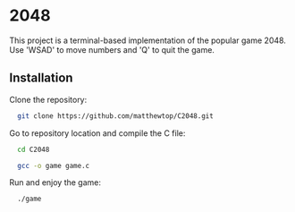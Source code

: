 # 2048

This project is a terminal-based implementation of the popular game 2048. Use 'WSAD' to move numbers and 'Q' to quit the game.


## Installation

Clone the repository:

```bash
  git clone https://github.com/matthewtop/C2048.git
```

Go to repository location and compile the C file:

```bash
  cd C2048
```
```bash
  gcc -o game game.c
```

Run and enjoy the game:

```bash
  ./game
```
    